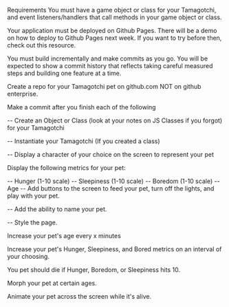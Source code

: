 Requirements
You must have a game object or class for your Tamagotchi, and event listeners/handlers that call methods in your game object or class.

Your application must be deployed on Github Pages. There will be a demo on how to deploy to Github Pages next week. If you want to try before then, check out this resource.

You must build incrementally and make commits as you go. You will be expected to show a commit history that reflects taking careful measured steps and building one feature at a time.

Create a repo for your Tamagotchi pet on github.com NOT on github enterprise.

Make a commit after you finish each of the following

-- Create an Object or Class (look at your notes on JS Classes if you forgot) for your Tamagotchi

-- Instantiate your Tamagotchi (If you created a class)

-- Display a character of your choice on the screen to represent your pet

Display the following metrics for your pet:

-- Hunger (1-10 scale)
-- Sleepiness (1-10 scale)
-- Boredom (1-10 scale)
-- Age
-- Add buttons to the screen to feed your pet, turn off the lights, and play with your pet.

--  Add the ability to name your pet.

-- Style the page.

Increase your pet's age every x minutes

Increase your pet's Hunger, Sleepiness, and Bored metrics on an interval of your choosing.

You pet should die if Hunger, Boredom, or Sleepiness hits 10.

Morph your pet at certain ages.

Animate your pet across the screen while it's alive.